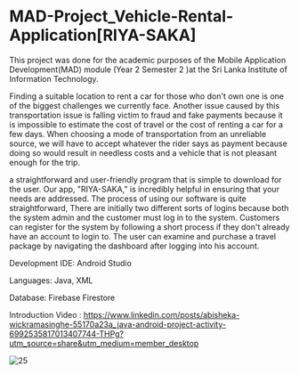 # MAD-Project_Vehicle-Rental-Application[RIYA-SAKA]

This project was done for the academic purposes of the Mobile Application Development(MAD) module (Year 2 Semester 2 )at the Sri Lanka Institute of Information Technology.

Finding a suitable location to rent a car for those who don't own one is one of the biggest challenges we currently face. Another issue caused by this transportation issue is falling victim to fraud and fake payments because it is impossible to estimate the cost of travel or the cost of renting a car for a few days. When choosing a mode of transportation from an unreliable source, we will have to accept whatever the rider says as payment because doing so would result in needless costs and a vehicle that is not pleasant enough for the trip.

a straightforward and user-friendly program that is simple to download for the user. Our app, "RIYA-SAKA," is incredibly helpful in ensuring that your needs are addressed. The process of using our software is quite straightforward, There are initially two different sorts of logins because both the system admin and the customer must log in to the system. Customers can register for the system by following a short process if they don't already have an account to login to. The user can examine and purchase a travel package by navigating the dashboard after logging into his account.


Development IDE: Android Studio

Languages: Java, XML

Database: Firebase Firestore

Introduction Video : https://www.linkedin.com/posts/abisheka-wickramasinghe-55170a23a_java-android-project-activity-6992535817013407744-THPg?utm_source=share&utm_medium=member_desktop

![25](https://user-images.githubusercontent.com/87405540/209428210-6090af8c-1bf5-4ec8-9f9e-9dbed580f023.png)
